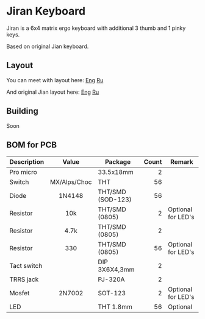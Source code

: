 # Jiran Keyboard
Jiran is a 6x4 matrix ergo keyboard with additional 3 thumb and 1 pinky keys.

Based on original Jian keyboard.
## Layout
You can meet with layout here: [Eng](http://www.keyboard-layout-editor.com/#/gists/0547cd126f61f8c3f76b0a9952901da4) [Ru](http://www.keyboard-layout-editor.com/#/gists/0e1e37be1416db32917622ca0f6ad490)

And original Jian layout here: [Eng](http://www.keyboard-layout-editor.com/#/gists/4b6c2af67148f58ddd6c6b2976c4370f) [Ru](http://www.keyboard-layout-editor.com/#/gists/9740d2bf0e1b98644100a7caa60be88a)
## Building
Soon
## BOM for PCB
| Description    | Value         | Package           | Count        | Remark             |
| -------------- | :-----------: | ----------------- | -----------: | ------------------ |
| Pro micro      |               | 33.5x18mm         | 2            |                    |
| Switch         | MX/Alps/Choc  | THT               | 56           |                    |
| Diode          | 1N4148        | THT/SMD (SOD-123) | 56           |                    |
| Resistor       | 10k           | THT/SMD (0805)    | 2            | Optional for LED's |
| Resistor       | 4.7k          | THT/SMD (0805)    | 2            |                    |
| Resistor       | 330           | THT/SMD (0805)    | 56           | Optional for LED's |
| Tact switch    |               | DIP 3X6X4,3mm     | 2            |                    |
| TRRS jack      |               | PJ-320A           | 2            |                    |
| Mosfet         | 2N7002        | SOT-123           | 2            | Optional for LED's |
| LED            |               | THT 1.8mm         | 56           | Optional           |
